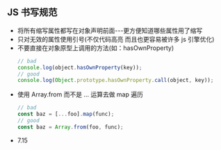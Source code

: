 ## JS 书写规范

- 将所有缩写属性都写在对象声明前面---更方便知道哪些属性用了缩写
- 只对无效的属性使用引号(不仅代码高亮 而且也更容易被许多 js 引擎优化)
- 不要直接在对象原型上调用的方法(如：hasOwnProperty)
  ```javascript
  // bad
  console.log(object.hasOwnProperty(key));
  // good
  console.log(Object.prototype.hasOwnProperty.call(object, key));
  ```
- 使用 Array.from 而不是 ... 运算去做 map 遍历
  ```javascript
  // bad
  const baz = [...foo].map(func);
  // good
  const baz = Array.from(foo, func);
  ```
- 7.15

